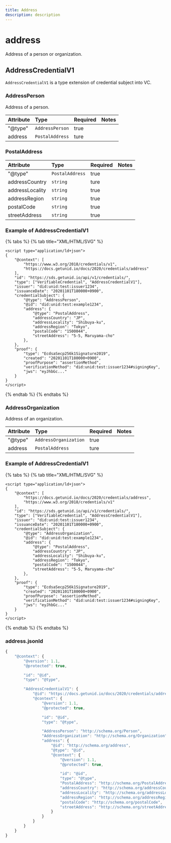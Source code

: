 ```yaml
---
title: Address
description: description
---
```


# address

Address of a person or organization.

## AddressCredentialV1

`AddressCredentialV1` is a type extension of credential subject into VC.

### AddressPerson

Address of a person.

| Attribute | Type | Required | Notes |
| :--- | :--- | :--- | :--- |
| "@type" | `AddressPerson` | true |  |
| address | `PostalAddress` | ture |  |

### PostalAddress

| Attribute | Type | Required | Notes |
| :--- | :--- | :--- | :--- |
| "@type" | `PostalAddress` | true |  |
| addressCountry | `string` | ture |  |
| addressLocality | `string` | true |  |
| addressRegion | `string` | true |  |
| postalCode | `string` | true |  |
| streetAddress | `string` | true |  |

### Example of AddressCredentialV1

{% tabs %}
{% tab title="XML/HTML/SVG" %}
```markup
<script type="application/ld+json">
{
    "@context": [
        "https://www.w3.org/2018/credentials/v1",
        "https://docs.getunid.io/docs/2020/credentials/address"
    ],
    "id": "https://sds.getunid.io/api/v1/credentials/",
    "type": ["VerifiableCredential", "AddressCredentialV1"],
    "issuer": "did:unid:test:issuer1234",
    "issuanceDate": "20201101T180000+0900",
    "credentialSubject": {
        "@type": "AddressPerson",
        "@id": "did:unid:test:example1234",
        "address": {
            "@type": "PostalAddress",
            "addressCountry": "JP",
            "addressLocality": "Shibuya-ku",
            "addressRegion": "Tokyo",
            "postalCode": "1500044",
            "streetAddress": "5-5, Maruyama-cho"
        },
    },
    "proof": {
        "type": "EcdsaSecp256k1Signature2019",
        "created": "20201101T180000+0900",
        "proofPurpose": "assertionMethod",
        "verificationMethod": "did:unid:test:issuer1234#signingKey",
        "jws": "eyJhbGc..."
    }
}
</script>
```
{% endtab %}
{% endtabs %}

### AddressOrganization

Address of an organization.

| Attribute | Type | Required | Notes |
| :--- | :--- | :--- | :--- |
| "@type" | `AddressOrganization` | true |  |
| address | `PostalAddress` | ture |  |

### Example of AddressCredentialV1

{% tabs %}
{% tab title="XML/HTML/SVG" %}
```markup
<script type="application/ld+json">
{
    "@context": [
        "https://docs.getunid.io/docs/2020/credentials/address",
        "https://www.w3.org/2018/credentials/v1"
    ],
    "id": "https://sds.getunid.io/api/v1/credentials/",
    "type": ["VerifiableCredential", "AddressCredentialV1"],
    "issuer": "did:unid:test:issuer1234",
    "issuanceDate": "20201101T180000+0900",
    "credentialSubject": {
        "@type": "AddressOrganization",
        "@id": "did:unid:test:example1234",
        "address": {
            "@type": "PostalAddress",
            "addressCountry": "JP",
            "addressLocality": "Shibuya-ku",
            "addressRegion": "Tokyo",
            "postalCode": "1500044",
            "streetAddress": "5-5, Maruyama-cho"
        },
    },
    "proof": {
        "type": "EcdsaSecp256k1Signature2019",
        "created": "20201101T180000+0900",
        "proofPurpose": "assertionMethod",
        "verificationMethod": "did:unid:test:issuer1234#signingKey",
        "jws": "eyJhbGc..."
    }
}
</script>
```
{% endtab %}
{% endtabs %}

### address.jsonld

```javascript
{
    "@context": {
        "@version": 1.1,
        "@protected": true,

        "id": "@id",
        "type": "@type",

        "AddressCredentialV1": {
            "@id": "https://docs.getunid.io/docs/2020/credentials/address#AddressCredentialV1",
            "@context": {
                "@version": 1.1,
                "@protected": true,

                "id": "@id",
                "type": "@type",

                "AddressPerson": "http://schema.org/Person",
                "AddressOrganization": "http://schema.org/Organization",
                "address": {
                    "@id": "http://schema.org/address",
                    "@type": "@id",
                    "@context": {
                        "@version": 1.1,
                        "@protected": true,

                        "id": "@id",
                        "type": "@type",
                        "PostalAddress": "http://schema.org/PostalAddress",
                        "addressCountry": "http://schema.org/addressCountry",
                        "addressLocality": "http://schema.org/addressLocality",
                        "addressRegion": "http://schema.org/addressRegion",
                        "postalCode": "http://schema.org/postalCode",
                        "streetAddress": "http://schema.org/streetAddress"
                    }
                }
            }
        }
    }
}
```

